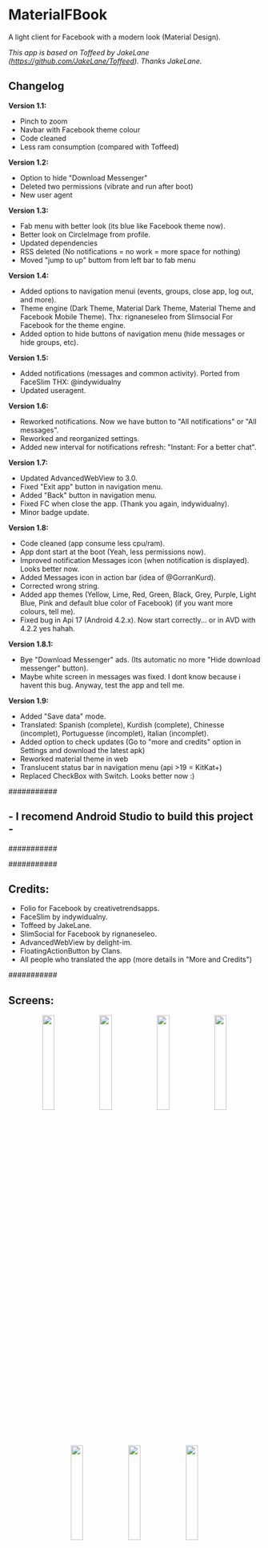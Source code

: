 # MaterialFBook #
A light client for Facebook with a modern look (Material Design).

_This app is based on Toffeed by JakeLane (https://github.com/JakeLane/Toffeed). Thanks JakeLane._

## Changelog

**Version 1.1:**
- Pinch to zoom
- Navbar with Facebook theme colour
- Code cleaned
- Less ram consumption (compared with Toffeed)


**Version 1.2:**
- Option to hide "Download Messenger"
- Deleted two permissions (vibrate and run after boot)
- New user agent

**Version 1.3:**
- Fab menu with better look (its blue like Facebook theme now).
- Better look on CircleImage from profile.
- Updated dependencies
- RSS deleted (No notifications = no work = more space for nothing)
- Moved "jump to up" buttom from left bar to fab menu

**Version 1.4:**
- Added options to navigation menui (events, groups, close app, log out, and more).
- Theme engine (Dark Theme, Material Dark Theme, Material Theme and Facebook Mobile Theme). Thx: rignaneseleo from Slimsocial For Facebook for the theme engine.
- Added option to hide buttons of navigation menu (hide messages or hide groups, etc).

**Version 1.5:**
- Added notifications (messages and common activity). Ported from FaceSlim THX: @indywidualny
- Updated useragent.

**Version 1.6:**
- Reworked notifications. Now we have button to "All notifications" or "All messages".
- Reworked and reorganized settings.
- Added new interval for notifications refresh: "Instant: For a better chat". 

**Version 1.7:**
- Updated AdvancedWebView to 3.0.
- Fixed "Exit app" button in navigation menu.
- Added "Back" button in navigation menu.
- Fixed FC when close the app. (Thank you again, indywidualny).
- Minor badge update.

**Version 1.8:**
- Code cleaned (app consume less cpu/ram).
- App dont start at the boot (Yeah, less permissions now).
- Improved notification Messages icon (when notification is displayed). Looks better now.
- Added Messages icon in action bar  (idea of @GorranKurd).
- Corrected wrong string.
- Added app themes (Yellow, Lime, Red, Green, Black, Grey, Purple, Light Blue, Pink and default blue color of Facebook) (if you want more colours, tell me).
- Fixed bug in Api 17 (Android 4.2.x). Now start correctly... or in AVD with 4.2.2 yes hahah.

**Version 1.8.1:**
- Bye "Download Messenger" ads. (Its automatic no more "Hide download messenger" button).
- Maybe white screen in messages was fixed. I dont know because i havent this bug. Anyway, test the app and tell me.

**Version 1.9:**
- Added "Save data" mode.
- Translated: Spanish (complete), Kurdish (complete), Chinesse (incomplet), Portuguesse (incomplet), Italian (incomplet).
- Added option to check updates (Go to "more and credits" option in Settings and download the latest apk)
- Reworked material theme in web
- Translucent status bar in navigation menu (api >19 = KitKat+)
- Replaced CheckBox with Switch. Looks better now :)


###########

## - I recomend Android Studio to build this project -

###########


###########


## Credits:

- Folio for Facebook by creativetrendsapps.
- FaceSlim  by indywidualny.
- Toffeed  by JakeLane.
- SlimSocial for Facebook by rignaneseleo.
- AdvancedWebView by delight-im.
- FloatingActionButton by Clans.
- All people who translated the app (more details in "More and Credits")


###########



## Screens:
<center> <img src="http://i.imgur.com/nHSTvJh.png" width="22%" height=""> <img src="http://i.imgur.com/lG0ks6C.png" width="22%" height=""> <img src="http://i.imgur.com/iwwOetJ.png" width="22%" height=""> <img src="http://i.imgur.com/Y1wivll.png" width="22%" height=""> <img src="http://i.imgur.com/O7Zajff.png" width="22%" height=""> <img src="http://i.imgur.com/JQKZ9IE.png" width="22%" height=""> <img src="http://i.imgur.com/oWNBQyy.png" width="22%" height=""> </center>
